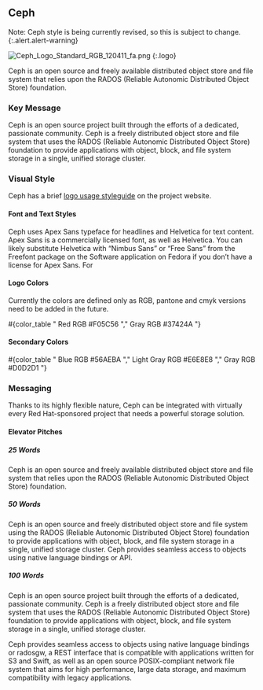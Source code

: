 ## Ceph

Note: Ceph style is being currently revised, so this is subject to change.
{:.alert.alert-warning}

![Ceph_Logo_Standard_RGB_120411_fa.png](/images/branding/image18.png)
{:.logo}

Ceph is an open source and freely available distributed object store and file system that relies upon the RADOS (Reliable Autonomic Distributed Object Store) foundation.

### Key Message

Ceph is an open source project built through the efforts of a dedicated, passionate community. Ceph is a freely distributed object store and file system that uses the RADOS (Reliable Autonomic Distributed Object Store) foundation to provide applications with object, block, and file system storage in a single, unified storage cluster.

### Visual Style

Ceph has a brief [logo usage styleguide](http://ceph.com/logos/) on the project website.

#### Font and Text Styles

Ceph uses Apex Sans typeface for headlines and Helvetica for text content. Apex Sans is a commercially licensed font, as well as Helvetica. You can likely substitute Helvetica with “Nimbus Sans” or “Free Sans” from the Freefont package on the Software application on Fedora if you don’t have a license for Apex Sans. For

#### Logo Colors

Currently the colors are defined only as RGB, pantone and cmyk versions need to be added in the future.

#{color_table "
  Red
  RGB #F05C56
","
  Gray
  RGB #37424A
"}

#### Secondary Colors

#{color_table "
  Blue
  RGB #56AEBA
","
  Light Gray
  RGB #E6E8E8
","
  Gray
  RGB #D0D2D1
"}

### Messaging

Thanks to its highly flexible nature, Ceph can be integrated with virtually every Red Hat-sponsored project that needs a powerful storage solution.

#### Elevator Pitches

##### 25 Words

Ceph is an open source and freely available distributed object store and file system that relies upon the RADOS (Reliable Autonomic Distributed Object Store) foundation.

##### 50 Words

Ceph is an open source and freely distributed object store and file system using the RADOS (Reliable Autonomic Distributed Object Store) foundation to provide applications with object, block, and file system storage in a single, unified storage cluster. Ceph provides seamless access to objects using native language bindings or API.

##### 100 Words

Ceph is an open source project built through the efforts of a dedicated, passionate community. Ceph is a freely distributed object store and file system that uses the RADOS (Reliable Autonomic Distributed Object Store) foundation to provide applications with object, block, and file system storage in a single, unified storage cluster.

Ceph provides seamless access to objects using native language bindings or radosgw, a REST interface that is compatible with applications written for S3 and Swift, as well as an open source POSIX-compliant network file system that aims for high performance, large data storage, and maximum compatibility with legacy applications.
